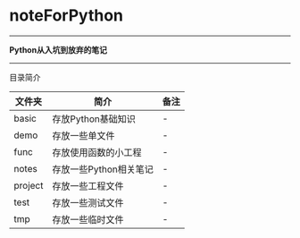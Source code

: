 # noteForPython

----------

**Python从入坑到放弃的笔记**

----------

目录简介


|文件夹|简介|备注|
|---|---|---|
|basic|存放Python基础知识|-|
|demo|存放一些单文件|-|
|func|存放使用函数的小工程|-|
|notes|存放一些Python相关笔记|-|
|project|存放一些工程文件|-|
|test|存放一些测试文件|-|
|tmp|存放一些临时文件|-|


